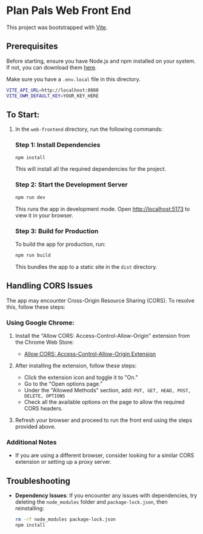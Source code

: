 # Plan Pals Web Front End

This project was bootstrapped with [Vite](https://vite.dev/).

## Prerequisites
Before starting, ensure you have Node.js and npm installed on your system. If not, you can download them [here](https://nodejs.org/).

Make sure you have a `.env.local` file in this directory.
```bash
VITE_API_URL=http://localhost:8080
VITE_OWM_DEFAULT_KEY=YOUR_KEY_HERE
```

## To Start:
1. In the `web-frontend` directory, run the following commands:
   ### Step 1: Install Dependencies
   ```bash
   npm install
   ```
   This will install all the required dependencies for the project.

   ### Step 2: Start the Development Server
   ```bash
   npm run dev
   ```
   This runs the app in development mode. Open [http://localhost:5173](http://localhost:5173) to view it in your browser.

   ### Step 3: Build for Production
   To build the app for production, run:
   ```bash
   npm run build
   ```
   This bundles the app to a static site in the `dist` directory.

## Handling CORS Issues
The app may encounter Cross-Origin Resource Sharing (CORS). To resolve this, follow these steps:

### Using Google Chrome:
1. Install the "Allow CORS: Access-Control-Allow-Origin" extension from the Chrome Web Store:
   - [Allow CORS: Access-Control-Allow-Origin Extension](https://chromewebstore.google.com/detail/allow-cors-access-control/lhobafahddgcelffkeicbaginigeejlf)

2. After installing the extension, follow these steps:
   - Click the extension icon and toggle it to "On."
   - Go to the "Open options page."
   - Under the "Allowed Methods" section, add: `PUT, GET, HEAD, POST, DELETE, OPTIONS`
   - Check all the available options on the page to allow the required CORS headers.

3. Refresh your browser and proceed to run the front end using the steps provided above.

### Additional Notes
- If you are using a different browser, consider looking for a similar CORS extension or setting up a proxy server.

## Troubleshooting

- **Dependency Issues**: If you encounter any issues with dependencies, try deleting the `node_modules` folder and `package-lock.json`, then reinstalling:
  ```bash
  rm -rf node_modules package-lock.json
  npm install
